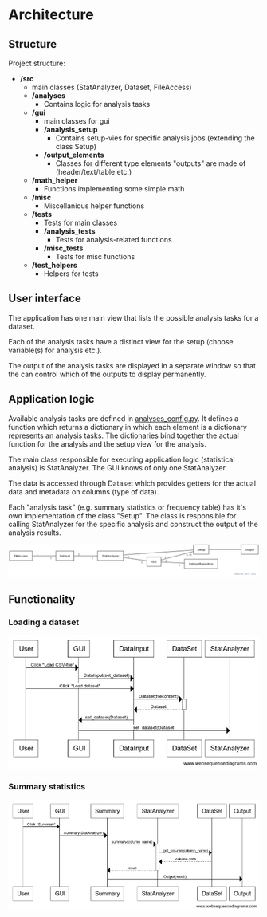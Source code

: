 # Architecture

## Structure

Project structure:

- **/src**
    - main classes (StatAnalyzer, Dataset, FileAccess)
    - **/analyses**
        - Contains logic for analysis tasks
    - **/gui**
        * main classes for gui
        - **/analysis_setup**
            - Contains setup-vies for specific analysis jobs (extending the class Setup)
        - **/output_elements**
            - Classes for different type elements "outputs" are made of (header/text/table etc.)
    - **/math_helper**
        - Functions implementing some simple math
    - **/misc**
        - Miscellanious helper functions
    - **/tests**
        - Tests for main classes
        - **/analysis_tests**
            - Tests for analysis-related functions
        - **/misc_tests**
            - Tests for misc functions
    - **/test_helpers**
        - Helpers for tests

        
##  User interface

The application has one main view that lists the possible analysis tasks for a dataset. 

Each of the analysis tasks have a distinct view for the setup (choose variable(s) for analysis etc.). 

The output of the analysis tasks are displayed in a separate window so that the can control which of the outputs to display permanently. 

## Application logic

Available analysis tasks are defined in [analyses_config.py](../src/analyses_config.py). It defines a function which returns a dictionary in which each element is a dictionary represents an analysis tasks. The dictionaries bind together the actual function for the analysis and the setup view for the analysis.

The main class responsible for executing application logic (statistical analysis) is StatAnalyzer. The GUI knows of only one StatAnalyzer. 

The data is accessed through Dataset which provides getters for the actual data and metadata on columns (type of data).

Each "analysis task" (e.g. summary statistics or frequency table) has it's own implementation of the class "Setup". The class is responsible for calling StatAnalyzer for the specific analysis and construct the output of the analysis results.


![Architecture](logical_structure.png)


## Functionality

### Loading a dataset

![dataset_load](sequence_data_load.png)

### Summary statistics

![summary](sequence_summary.png)